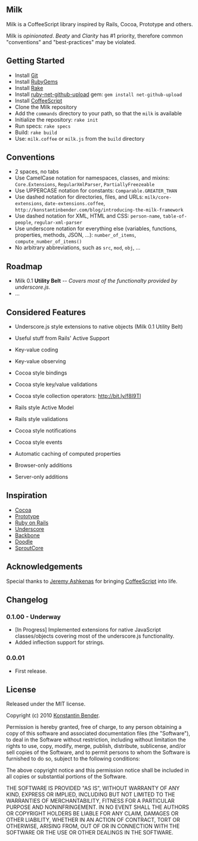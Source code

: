 Milk
----

Milk is a CoffeeScript library inspired by Rails, Cocoa, Prototype and others.

Milk is *opinionated*. *Beaty* and *Clarity* has #1 priority, therefore common
"conventions" and "best-practices" may be violated.


Getting Started
---------------

* Install [Git](http://git-scm.com/)
* Install [RubyGems](https://rubygems.org/)
* Install [Rake](http://rake.rubyforge.org/)
* Install [ruby-net-github-upload](https://github.com/Constellation/ruby-net-github-upload) gem: `gem install net-github-upload`
* Install [CoffeeScript](https://github.com/jashkenas/coffeescript)
* Clone the Milk repository
* Add the `commands` directory to your path, so that the `milk` is available
* Initialize the repository: `rake init`
* Run specs: `rake specs`
* Build: `rake build`
* Use: `milk.coffee` or `milk.js` from the `build` directory


Conventions
-----------

* 2 spaces, no tabs
* Use CamelCase notation for namespaces, classes, and mixins:
  `Core.Extensions`, `RegularXmlParser`, `PartiallyFreezeable`
* Use UPPERCASE notation for constants:
  `Comparable.GREATER_THAN`
* Use dashed notation for directories, files, and URLs: `milk/core-extensions`, `date-extensions.coffee`, `http://konstantinbender.com/blog/introducing-the-milk-framework`
* Use dashed notation for XML, HTML and CSS: `person-name`, `table-of-people`, `regular-xml-parser`
* Use underscore notation for everything else (variables, functions, properties,
  methods, JSON, ...):
  `number_of_items`, `compute_number_of_items()`
* No arbitrary abbreviations, such as `src`, `mod`, `obj`, ...


Roadmap
-------

* Milk 0.1 **Utility Belt** -- *Covers most of the functionalty provided by underscore.js.*
* ...


Considered Features
-------------------

* Underscore.js style extensions to native objects (Milk 0.1 Utility Belt)
* Useful stuff from Rails' Active Support

* Key-value coding
* Key-value observing
* Cocoa style bindings
* Cocoa style key/value validations
* Cocoa style collection operators: http://bit.ly/f8I9Tl

* Rails style Active Model
* Rails style validations

* Cocoa style notifications
* Cocoa style events

* Automatic caching of computed properties

* Browser-only additions
* Server-only additions


Inspiration
-----------

* [Cocoa](http://developer.apple.com/cocoa/)
* [Prototype](http://www.prototypejs.org/)
* [Ruby on Rails](http://rubyonrails.org/)
* [Underscore](http://documentcloud.github.com/underscore/)
* [Backbone](http://documentcloud.github.com/backbone/)
* [Doodle](http://www.rubyinside.com/doodle-a-new-way-to-build-and-define-ruby-classes-795.html)
* [SproutCore](http://documentcloud.github.com/sproutcore/sproutcore/)


Acknowledgements
----------------

Special thanks to [Jeremy Ashkenas](https://github.com/jashkenas) for bringing
[CoffeeScript](http://jashkenas.github.com/coffee-script/) into life.


Changelog
---------

### 0.1.00 - Underway

* [In Progress] Implemented extensions for native JavaScript classes/objects
  covering most of the underscore.js functionality.
* Added inflection support for strings.


### 0.0.01

* First release.


License
-------

Released under the MIT license.

Copyright (c) 2010 [Konstantin Bender](https://github.com/konstantinbender).

Permission is hereby granted, free of charge, to any person obtaining a copy
of this software and associated documentation files (the "Software"), to deal
in the Software without restriction, including without limitation the rights
to use, copy, modify, merge, publish, distribute, sublicense, and/or sell
copies of the Software, and to permit persons to whom the Software is
furnished to do so, subject to the following conditions:

The above copyright notice and this permission notice shall be included in
all copies or substantial portions of the Software.

THE SOFTWARE IS PROVIDED "AS IS", WITHOUT WARRANTY OF ANY KIND, EXPRESS OR
IMPLIED, INCLUDING BUT NOT LIMITED TO THE WARRANTIES OF MERCHANTABILITY,
FITNESS FOR A PARTICULAR PURPOSE AND NONINFRINGEMENT. IN NO EVENT SHALL THE
AUTHORS OR COPYRIGHT HOLDERS BE LIABLE FOR ANY CLAIM, DAMAGES OR OTHER
LIABILITY, WHETHER IN AN ACTION OF CONTRACT, TORT OR OTHERWISE, ARISING FROM,
OUT OF OR IN CONNECTION WITH THE SOFTWARE OR THE USE OR OTHER DEALINGS IN
THE SOFTWARE.

